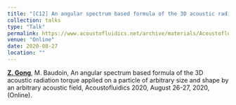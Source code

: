 ```yaml
---
title: "[C12] An angular spectrum based formula of the 3D acoustic radiation torque applied on a particle of arbitrary size and shape by an arbitrary acoustic field"
collection: talks
type: "Talk"
permalink: https://www.acoustofluidics.net/archive/materials/Acoustofluidics_2020_Materials.pdf
venue: "Online"
date: 2020-08-27
location: ""
---
```


<u><b>Z. Gong</b></u>, M. Baudoin, An angular spectrum based formula of the 3D acoustic radiation torque applied on a particle of arbitrary size and shape by an arbitrary acoustic field, Acoustofluidics 2020, August 26-27, 2020, (Online).
